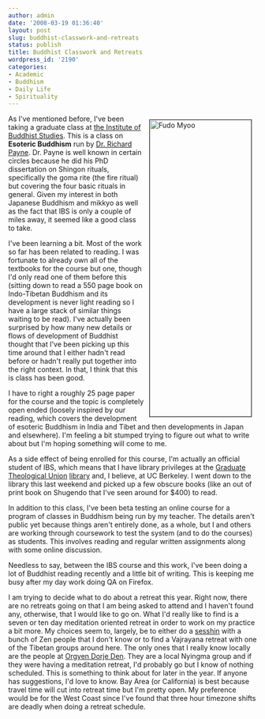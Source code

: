 ```yaml
---
author: admin
date: '2008-03-19 01:36:40'
layout: post
slug: buddhist-classwork-and-retreats
status: publish
title: Buddhist Classwork and Retreats
wordpress_id: '2190'
categories:
- Academic
- Buddhism
- Daily Life
- Spirituality
---
```

<a title="Fudo Myoo" href="http://www.flickr.com/photos/albill/322003067/"><img width="206" height="600" border="1" align="right" hspace="10" vspace="10" alt="Fudo Myoo" src="http://static.flickr.com/125/322003067_e0e20652ce_o.jpg" /></a> As I've mentioned before, I've been taking a graduate class at <A href="http://shin-ibs.edu/">the Institute of Buddhist Studies</a>. This is a class on <strong>Esoteric Buddhism</strong> run by <a href="http://www.amazon.com/exec/obidos/search-handle-url?_encoding=UTF8&search-type=ss&index=books&field-author=Richard%20K.%20Payne">Dr. Richard Payne</a>. Dr. Payne is well known in certain circles because he did his PhD dissertation on Shingon rituals, specifically the goma rite (the fire ritual) but covering the four basic rituals in general. Given my interest in both Japanese Buddhism and mikkyo as well as the fact that IBS is only a couple of miles away, it seemed like a good class to take.

I've been learning a bit. Most of the work so far has been related to reading. I was fortunate to already own all of the textbooks for the course but one, though I'd only read one of them before this (sitting down to read a 550 page book on Indo-Tibetan Buddhism and its development is never light reading so I have a large stack of similar things waiting to be read). I've actually been surprised by how many new details or flows of development of Buddhist thought that I've been picking up this time around that I either hadn't read before or hadn't really put together into the right context. In that, I think that this is class has been good. 

I have to right a roughly 25 page paper for the course and the topic is completely open ended (loosely inspired by our reading, which covers the development of esoteric Buddhism in India and Tibet and then developments in Japan and elsewhere). I'm feeling a bit stumped trying to figure out what to write about but I'm hoping something will come to me.

As a side effect of being enrolled for this course, I'm actually an official student of IBS, which means that I have library privileges at the <a href="http://www.gtu.edu">Graduate Theological Union</a> <a href="http://library.gtu.edu">library</a> and, I believe, at UC Berkeley. I went down to the library this last weekend and picked up a few obscure books (like an out of print book on Shugendo that I've seen around for $400) to read.

In addition to this class, I've been beta testing an online course for a program of classes in Buddhism being run by my teacher. The details aren't public yet because things aren't entirely done, as a whole, but I and others are working through coursework to test the system (and to do the courses) as students. This involves reading and regular written assignments along with some online discussion.

Needless to say, between the IBS course and this work, I've been doing a lot of Buddhist reading recently and a little bit of writing. This is keeping me busy after my day work doing QA on Firefox.

I am trying to decide what to do about a retreat this year. Right now, there are no retreats going on that I am being asked to attend and I haven't found any, otherwise, that I would like to go on. What I'd really like to find is a seven or ten day meditation oriented retreat in order to work on my practice a bit more. My choices seem to, largely, be to either do a <a href="http://en.wikipedia.org/wiki/Sesshin">sesshin</a> with a bunch of Zen people that I don't know or to find a Vajrayana retreat with one of the Tibetan groups around here. The only ones that I really know locally are the people at <a href="http://www.orgyendorjeden.org/">Orgyen Dorje Den</a>. They are a local Nyingma group and if they were having a meditation retreat, I'd probably go but I know of nothing scheduled. This is something to think about for later in the year. If anyone has suggestions, I'd love to know. Bay Area (or California) is best because travel time will cut into retreat time but I'm pretty open. My preference would be for the West Coast since I've found that three hour timezone shifts are deadly when doing a retreat schedule. 
